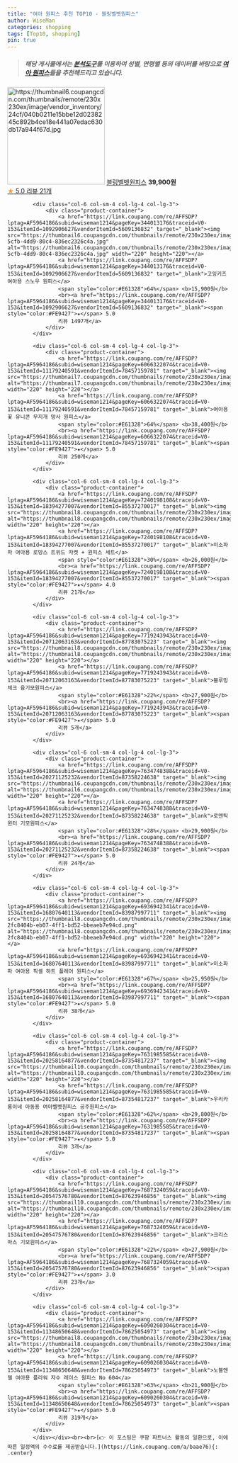 ```yaml
---
title: "여아 원피스 추천 TOP10 - 블링벨벳원피스"
author: WiseMan
categories: shopping
tags: [Top10, shopping]
pin: true
---
```


> ##### 해당 게시물에서는 [**분석도구**](https://itemscout.io/)를 이용하여 **성별**, **연령별** 등의 데이터를 바탕으로 [**여아 원피스**](https://link.coupang.com/a/baae76)들을 추천해드리고 있습니다.
<div class="container"><div class="row">
            <div class="col-6 col-sm-4 col-lg-4 col-lg-3">
                <div class="product-container">
                    <a href="https://link.coupang.com/re/AFFSDP?lptag=AF5964186&subid=wiseman1214&pageKey=7634756320&traceid=V0-153&itemId=20271160339&vendorItemId=87358257495" target="_blank"><img src="https://thumbnail6.coupangcdn.com/thumbnails/remote/230x230ex/image/vendor_inventory/24cf/040b0211e15bbe12d0238245c892b4ce18e441a07edac630db17a944f67d.jpg" alt="https://thumbnail6.coupangcdn.com/thumbnails/remote/230x230ex/image/vendor_inventory/24cf/040b0211e15bbe12d0238245c892b4ce18e441a07edac630db17a944f67d.jpg" width="220" height="220"></a>
                    <a href="https://link.coupang.com/re/AFFSDP?lptag=AF5964186&subid=wiseman1214&pageKey=7634756320&traceid=V0-153&itemId=20271160339&vendorItemId=87358257495" target="_blank">블링벨벳원피스</a>
                    <span style="color:#E61328"></span> <b>39,900원</b>
                    <br><a href="https://link.coupang.com/re/AFFSDP?lptag=AF5964186&subid=wiseman1214&pageKey=7634756320&traceid=V0-153&itemId=20271160339&vendorItemId=87358257495" target="_blank"><span style="color:#FE9427">★</span> 5.0
                    리뷰 21개</a>
                </div>
            </div>
            
            <div class="col-6 col-sm-4 col-lg-4 col-lg-3">
                <div class="product-container">
                    <a href="https://link.coupang.com/re/AFFSDP?lptag=AF5964186&subid=wiseman1214&pageKey=344013176&traceid=V0-153&itemId=1092906627&vendorItemId=5609136832" target="_blank"><img src="https://thumbnail6.coupangcdn.com/thumbnails/remote/230x230ex/image/retail/images/2019/11/25/13/7/8c7906ba-5cfb-4dd9-80c4-836ec2326c4a.jpg" alt="https://thumbnail6.coupangcdn.com/thumbnails/remote/230x230ex/image/retail/images/2019/11/25/13/7/8c7906ba-5cfb-4dd9-80c4-836ec2326c4a.jpg" width="220" height="220"></a>
                    <a href="https://link.coupang.com/re/AFFSDP?lptag=AF5964186&subid=wiseman1214&pageKey=344013176&traceid=V0-153&itemId=1092906627&vendorItemId=5609136832" target="_blank">고잉키즈 여아용 스노우 원피스</a>
                    <span style="color:#E61328">64%</span> <b>15,900원</b>
                    <br><a href="https://link.coupang.com/re/AFFSDP?lptag=AF5964186&subid=wiseman1214&pageKey=344013176&traceid=V0-153&itemId=1092906627&vendorItemId=5609136832" target="_blank"><span style="color:#FE9427">★</span> 5.0
                    리뷰 1497개</a>
                </div>
            </div>
            
            <div class="col-6 col-sm-4 col-lg-4 col-lg-3">
                <div class="product-container">
                    <a href="https://link.coupang.com/re/AFFSDP?lptag=AF5964186&subid=wiseman1214&pageKey=6066322074&traceid=V0-153&itemId=11179240591&vendorItemId=78457159781" target="_blank"><img src="https://thumbnail7.coupangcdn.com/thumbnails/remote/230x230ex/image/rs_quotation_api/0erpc5j9/fe01d62b75064e76956b2a8478429bce.png" alt="https://thumbnail7.coupangcdn.com/thumbnails/remote/230x230ex/image/rs_quotation_api/0erpc5j9/fe01d62b75064e76956b2a8478429bce.png" width="220" height="220"></a>
                    <a href="https://link.coupang.com/re/AFFSDP?lptag=AF5964186&subid=wiseman1214&pageKey=6066322074&traceid=V0-153&itemId=11179240591&vendorItemId=78457159781" target="_blank">여아용 꽃 유니콘 무지개 망사 원피스</a>
                    <span style="color:#E61328">64%</span> <b>38,400원</b>
                    <br><a href="https://link.coupang.com/re/AFFSDP?lptag=AF5964186&subid=wiseman1214&pageKey=6066322074&traceid=V0-153&itemId=11179240591&vendorItemId=78457159781" target="_blank"><span style="color:#FE9427">★</span> 5.0
                    리뷰 250개</a>
                </div>
            </div>
            
            <div class="col-6 col-sm-4 col-lg-4 col-lg-3">
                <div class="product-container">
                    <a href="https://link.coupang.com/re/AFFSDP?lptag=AF5964186&subid=wiseman1214&pageKey=7240198108&traceid=V0-153&itemId=18394277007&vendorItemId=85537270017" target="_blank"><img src="https://thumbnail8.coupangcdn.com/thumbnails/remote/230x230ex/image/rs_quotation_api/obnlo3i6/4d41a2a9f42047f7b0aa7b16683cd6e1.png" alt="https://thumbnail8.coupangcdn.com/thumbnails/remote/230x230ex/image/rs_quotation_api/obnlo3i6/4d41a2a9f42047f7b0aa7b16683cd6e1.png" width="220" height="220"></a>
                    <a href="https://link.coupang.com/re/AFFSDP?lptag=AF5964186&subid=wiseman1214&pageKey=7240198108&traceid=V0-153&itemId=18394277007&vendorItemId=85537270017" target="_blank">미소파파 여아용 로망스 트위드 자켓 + 원피스 세트</a>
                    <span style="color:#E61328">30%</span> <b>26,000원</b>
                    <br><a href="https://link.coupang.com/re/AFFSDP?lptag=AF5964186&subid=wiseman1214&pageKey=7240198108&traceid=V0-153&itemId=18394277007&vendorItemId=85537270017" target="_blank"><span style="color:#FE9427">★</span> 4.0
                    리뷰 21개</a>
                </div>
            </div>
            
            <div class="col-6 col-sm-4 col-lg-4 col-lg-3">
                <div class="product-container">
                    <a href="https://link.coupang.com/re/AFFSDP?lptag=AF5964186&subid=wiseman1214&pageKey=7719243943&traceid=V0-153&itemId=20712063163&vendorItemId=87783075223" target="_blank"><img src="https://thumbnail8.coupangcdn.com/thumbnails/remote/230x230ex/image/vendor_inventory/24bb/f0570604f8f7fe758bc0a134423d58a769ca8c6db337106656b51352ad77.jpg" alt="https://thumbnail8.coupangcdn.com/thumbnails/remote/230x230ex/image/vendor_inventory/24bb/f0570604f8f7fe758bc0a134423d58a769ca8c6db337106656b51352ad77.jpg" width="220" height="220"></a>
                    <a href="https://link.coupang.com/re/AFFSDP?lptag=AF5964186&subid=wiseman1214&pageKey=7719243943&traceid=V0-153&itemId=20712063163&vendorItemId=87783075223" target="_blank">블루밍 체크 융기모원피스</a>
                    <span style="color:#E61328">22%</span> <b>27,900원</b>
                    <br><a href="https://link.coupang.com/re/AFFSDP?lptag=AF5964186&subid=wiseman1214&pageKey=7719243943&traceid=V0-153&itemId=20712063163&vendorItemId=87783075223" target="_blank"><span style="color:#FE9427">★</span> 5.0
                    리뷰 5개</a>
                </div>
            </div>
            
            <div class="col-6 col-sm-4 col-lg-4 col-lg-3">
                <div class="product-container">
                    <a href="https://link.coupang.com/re/AFFSDP?lptag=AF5964186&subid=wiseman1214&pageKey=7634748388&traceid=V0-153&itemId=20271125232&vendorItemId=87358224638" target="_blank"><img src="https://thumbnail6.coupangcdn.com/thumbnails/remote/230x230ex/image/vendor_inventory/a5ad/f05f001605e5da3f3989d4dee640bb2f1d229bade4820e99801a20f3c6ab.jpg" alt="https://thumbnail6.coupangcdn.com/thumbnails/remote/230x230ex/image/vendor_inventory/a5ad/f05f001605e5da3f3989d4dee640bb2f1d229bade4820e99801a20f3c6ab.jpg" width="220" height="220"></a>
                    <a href="https://link.coupang.com/re/AFFSDP?lptag=AF5964186&subid=wiseman1214&pageKey=7634748388&traceid=V0-153&itemId=20271125232&vendorItemId=87358224638" target="_blank">로맨틱윈터 기모원피스</a>
                    <span style="color:#E61328">28%</span> <b>29,900원</b>
                    <br><a href="https://link.coupang.com/re/AFFSDP?lptag=AF5964186&subid=wiseman1214&pageKey=7634748388&traceid=V0-153&itemId=20271125232&vendorItemId=87358224638" target="_blank"><span style="color:#FE9427">★</span> 5.0
                    리뷰 24개</a>
                </div>
            </div>
            
            <div class="col-6 col-sm-4 col-lg-4 col-lg-3">
                <div class="product-container">
                    <a href="https://link.coupang.com/re/AFFSDP?lptag=AF5964186&subid=wiseman1214&pageKey=6936942341&traceid=V0-153&itemId=16807640113&vendorItemId=83987997711" target="_blank"><img src="https://thumbnail8.coupangcdn.com/thumbnails/remote/230x230ex/image/retail/images/6673741425701385-2fc8404b-eb07-4ff1-bd52-bbeaeb7e94cd.png" alt="https://thumbnail8.coupangcdn.com/thumbnails/remote/230x230ex/image/retail/images/6673741425701385-2fc8404b-eb07-4ff1-bd52-bbeaeb7e94cd.png" width="220" height="220"></a>
                    <a href="https://link.coupang.com/re/AFFSDP?lptag=AF5964186&subid=wiseman1214&pageKey=6936942341&traceid=V0-153&itemId=16807640113&vendorItemId=83987997711" target="_blank">미소파파 여아용 픽셀 하트 플레어 원피스</a>
                    <span style="color:#E61328">67%</span> <b>25,950원</b>
                    <br><a href="https://link.coupang.com/re/AFFSDP?lptag=AF5964186&subid=wiseman1214&pageKey=6936942341&traceid=V0-153&itemId=16807640113&vendorItemId=83987997711" target="_blank"><span style="color:#FE9427">★</span> 5.0
                    리뷰 38개</a>
                </div>
            </div>
            
            <div class="col-6 col-sm-4 col-lg-4 col-lg-3">
                <div class="product-container">
                    <a href="https://link.coupang.com/re/AFFSDP?lptag=AF5964186&subid=wiseman1214&pageKey=7631985585&traceid=V0-153&itemId=20258164877&vendorItemId=87354817237" target="_blank"><img src="https://thumbnail10.coupangcdn.com/thumbnails/remote/230x230ex/image/vendor_inventory/a2c6/80471219d52fb5d8d9735fe317c1e583c22cf662e9fe056bbd47fcc0c66c.jpg" alt="https://thumbnail10.coupangcdn.com/thumbnails/remote/230x230ex/image/vendor_inventory/a2c6/80471219d52fb5d8d9735fe317c1e583c22cf662e9fe056bbd47fcc0c66c.jpg" width="220" height="220"></a>
                    <a href="https://link.coupang.com/re/AFFSDP?lptag=AF5964186&subid=wiseman1214&pageKey=7631985585&traceid=V0-153&itemId=20258164877&vendorItemId=87354817237" target="_blank">우리카롱이네 아동용 여아벨벳원피스 공주원피스</a>
                    <span style="color:#E61328">62%</span> <b>29,800원</b>
                    <br><a href="https://link.coupang.com/re/AFFSDP?lptag=AF5964186&subid=wiseman1214&pageKey=7631985585&traceid=V0-153&itemId=20258164877&vendorItemId=87354817237" target="_blank"><span style="color:#FE9427">★</span> 5.0
                    리뷰 3개</a>
                </div>
            </div>
            
            <div class="col-6 col-sm-4 col-lg-4 col-lg-3">
                <div class="product-container">
                    <a href="https://link.coupang.com/re/AFFSDP?lptag=AF5964186&subid=wiseman1214&pageKey=7687324059&traceid=V0-153&itemId=20547576780&vendorItemId=87623946856" target="_blank"><img src="https://thumbnail10.coupangcdn.com/thumbnails/remote/230x230ex/image/vendor_inventory/6d6e/f503812b45bdd6492dc0c1e75cdaba10480100e4f6df2d4c3c630b5eb592.jpg" alt="https://thumbnail10.coupangcdn.com/thumbnails/remote/230x230ex/image/vendor_inventory/6d6e/f503812b45bdd6492dc0c1e75cdaba10480100e4f6df2d4c3c630b5eb592.jpg" width="220" height="220"></a>
                    <a href="https://link.coupang.com/re/AFFSDP?lptag=AF5964186&subid=wiseman1214&pageKey=7687324059&traceid=V0-153&itemId=20547576780&vendorItemId=87623946856" target="_blank">크리스마스 기모원피스</a>
                    <span style="color:#E61328">22%</span> <b>27,900원</b>
                    <br><a href="https://link.coupang.com/re/AFFSDP?lptag=AF5964186&subid=wiseman1214&pageKey=7687324059&traceid=V0-153&itemId=20547576780&vendorItemId=87623946856" target="_blank"><span style="color:#FE9427">★</span> 3.0
                    리뷰 23개</a>
                </div>
            </div>
            
            <div class="col-6 col-sm-4 col-lg-4 col-lg-3">
                <div class="product-container">
                    <a href="https://link.coupang.com/re/AFFSDP?lptag=AF5964186&subid=wiseman1214&pageKey=6090260304&traceid=V0-153&itemId=11348650648&vendorItemId=78625054973" target="_blank"><img src="https://thumbnail8.coupangcdn.com/thumbnails/remote/230x230ex/image/rs_quotation_api/zte0t5w2/645f970f2b3e444aa72804fc941c02b6.jpg" alt="https://thumbnail8.coupangcdn.com/thumbnails/remote/230x230ex/image/rs_quotation_api/zte0t5w2/645f970f2b3e444aa72804fc941c02b6.jpg" width="220" height="220"></a>
                    <a href="https://link.coupang.com/re/AFFSDP?lptag=AF5964186&subid=wiseman1214&pageKey=6090260304&traceid=V0-153&itemId=11348650648&vendorItemId=78625054973" target="_blank">노블엔젤 여아용 플라워 자수 레이스 원피스 No 604</a>
                    <span style="color:#E61328">63%</span> <b>21,900원</b>
                    <br><a href="https://link.coupang.com/re/AFFSDP?lptag=AF5964186&subid=wiseman1214&pageKey=6090260304&traceid=V0-153&itemId=11348650648&vendorItemId=78625054973" target="_blank"><span style="color:#FE9427">★</span> 5.0
                    리뷰 319개</a>
                </div>
            </div>
            </div></div><br><br>[👉 이 포스팅은 쿠팡 파트너스 활동의 일환으로, 이에 따른 일정액의 수수료를 제공받습니다.](https://link.coupang.com/a/baae76){: .center}